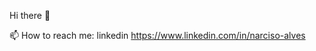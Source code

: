 Hi there 👋


📫 How to reach me: linkedin https://www.linkedin.com/in/narciso-alves

<!---
Narciso-OC/Narciso-OC is a ✨ special ✨ repository because its `README.md` (this file) appears on your GitHub profile.
You can click the Preview link to take a look at your changes.
--->
